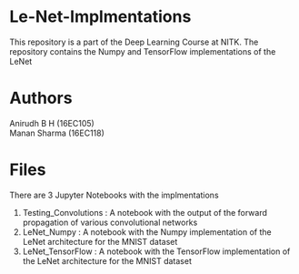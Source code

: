# Le-Net-Implmentations
This repository is a part of the Deep Learning Course at NITK. The repository contains the Numpy and TensorFlow implementations of the LeNet

# Authors
Anirudh B H (16EC105)<br/>
Manan Sharma (16EC118)

# Files
There are 3 Jupyter Notebooks with the implmentations

1) Testing_Convolutions : A notebook with the output of the forward propagation of various convolutional networks
2) LeNet_Numpy : A notebook with the Numpy implementation of the LeNet architecture for the MNIST dataset
3) LeNet_TensorFlow : A notebook with the TensorFlow implementation of the LeNet architecture for the MNIST dataset
